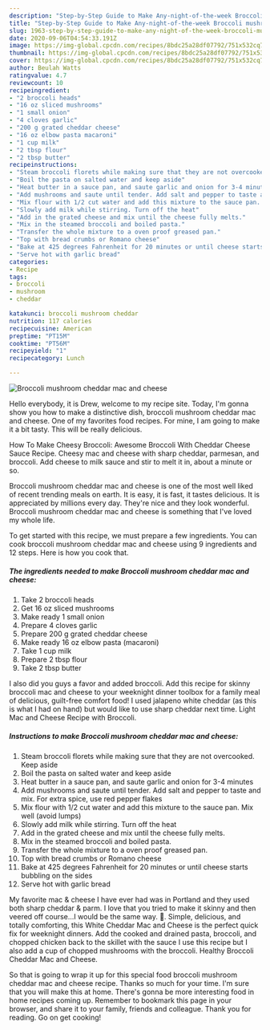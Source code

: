 ```yaml
---
description: "Step-by-Step Guide to Make Any-night-of-the-week Broccoli mushroom cheddar mac and cheese"
title: "Step-by-Step Guide to Make Any-night-of-the-week Broccoli mushroom cheddar mac and cheese"
slug: 1963-step-by-step-guide-to-make-any-night-of-the-week-broccoli-mushroom-cheddar-mac-and-cheese
date: 2020-09-06T04:54:33.191Z
image: https://img-global.cpcdn.com/recipes/8bdc25a28df07792/751x532cq70/broccoli-mushroom-cheddar-mac-and-cheese-recipe-main-photo.jpg
thumbnail: https://img-global.cpcdn.com/recipes/8bdc25a28df07792/751x532cq70/broccoli-mushroom-cheddar-mac-and-cheese-recipe-main-photo.jpg
cover: https://img-global.cpcdn.com/recipes/8bdc25a28df07792/751x532cq70/broccoli-mushroom-cheddar-mac-and-cheese-recipe-main-photo.jpg
author: Beulah Watts
ratingvalue: 4.7
reviewcount: 10
recipeingredient:
- "2 broccoli heads"
- "16 oz sliced mushrooms"
- "1 small onion"
- "4 cloves garlic"
- "200 g grated cheddar cheese"
- "16 oz elbow pasta macaroni"
- "1 cup milk"
- "2 tbsp flour"
- "2 tbsp butter"
recipeinstructions:
- "Steam broccoli florets while making sure that they are not overcooked. Keep aside"
- "Boil the pasta on salted water and keep aside"
- "Heat butter in a sauce pan, and saute garlic and onion for 3-4 minutes"
- "Add mushrooms and saute until tender. Add salt and pepper to taste and mix. For extra spice, use red pepper flakes"
- "Mix flour with 1/2 cut water and add this mixture to the sauce pan. Mix well (avoid lumps)"
- "Slowly add milk while stirring. Turn off the heat"
- "Add in the grated cheese and mix until the cheese fully melts."
- "Mix in the steamed broccoli and boiled pasta."
- "Transfer the whole mixture to a oven proof greased pan."
- "Top with bread crumbs or Romano cheese"
- "Bake at 425 degrees Fahrenheit for 20 minutes or until cheese starts bubbling on the sides"
- "Serve hot with garlic bread"
categories:
- Recipe
tags:
- broccoli
- mushroom
- cheddar

katakunci: broccoli mushroom cheddar 
nutrition: 117 calories
recipecuisine: American
preptime: "PT15M"
cooktime: "PT56M"
recipeyield: "1"
recipecategory: Lunch

---
```



![Broccoli mushroom cheddar mac and cheese](https://img-global.cpcdn.com/recipes/8bdc25a28df07792/751x532cq70/broccoli-mushroom-cheddar-mac-and-cheese-recipe-main-photo.jpg)

Hello everybody, it is Drew, welcome to my recipe site. Today, I'm gonna show you how to make a distinctive dish, broccoli mushroom cheddar mac and cheese. One of my favorites food recipes. For mine, I am going to make it a bit tasty. This will be really delicious.

How To Make Cheesy Broccoli: Awesome Broccoli With Cheddar Cheese Sauce Recipe. Cheesy mac and cheese with sharp cheddar, parmesan, and broccoli. Add cheese to milk sauce and stir to melt it in, about a minute or so.

Broccoli mushroom cheddar mac and cheese is one of the most well liked of recent trending meals on earth. It is easy, it is fast, it tastes delicious. It is appreciated by millions every day. They're nice and they look wonderful. Broccoli mushroom cheddar mac and cheese is something that I've loved my whole life.


To get started with this recipe, we must prepare a few ingredients. You can cook broccoli mushroom cheddar mac and cheese using 9 ingredients and 12 steps. Here is how you cook that.

<!--inarticleads1-->

##### The ingredients needed to make Broccoli mushroom cheddar mac and cheese:

1. Take 2 broccoli heads
1. Get 16 oz sliced mushrooms
1. Make ready 1 small onion
1. Prepare 4 cloves garlic
1. Prepare 200 g grated cheddar cheese
1. Make ready 16 oz elbow pasta (macaroni)
1. Take 1 cup milk
1. Prepare 2 tbsp flour
1. Take 2 tbsp butter


I also did you guys a favor and added broccoli. Add this recipe for skinny broccoli mac and cheese to your weeknight dinner toolbox for a family meal of delicious, guilt-free comfort food! I used jalapeno white cheddar (as this is what I had on hand) but would like to use sharp cheddar next time. Light Mac and Cheese Recipe with Broccoli. 

<!--inarticleads2-->

##### Instructions to make Broccoli mushroom cheddar mac and cheese:

1. Steam broccoli florets while making sure that they are not overcooked. Keep aside
1. Boil the pasta on salted water and keep aside
1. Heat butter in a sauce pan, and saute garlic and onion for 3-4 minutes
1. Add mushrooms and saute until tender. Add salt and pepper to taste and mix. For extra spice, use red pepper flakes
1. Mix flour with 1/2 cut water and add this mixture to the sauce pan. Mix well (avoid lumps)
1. Slowly add milk while stirring. Turn off the heat
1. Add in the grated cheese and mix until the cheese fully melts.
1. Mix in the steamed broccoli and boiled pasta.
1. Transfer the whole mixture to a oven proof greased pan.
1. Top with bread crumbs or Romano cheese
1. Bake at 425 degrees Fahrenheit for 20 minutes or until cheese starts bubbling on the sides
1. Serve hot with garlic bread


My favorite mac &amp; cheese I have ever had was in Portland and they used both sharp cheddar &amp; parm. I love that you tried to make it skinny and then veered off course…I would be the same way. 🙂. Simple, delicious, and totally comforting, this White Cheddar Mac and Cheese is the perfect quick fix for weeknight dinners. Add the cooked and drained pasta, broccoli, and chopped chicken back to the skillet with the sauce I use this recipe but I also add a cup of chopped mushrooms with the broccoli. Healthy Broccoli Cheddar Mac and Cheese. 

So that is going to wrap it up for this special food broccoli mushroom cheddar mac and cheese recipe. Thanks so much for your time. I'm sure that you will make this at home. There's gonna be more interesting food in home recipes coming up. Remember to bookmark this page in your browser, and share it to your family, friends and colleague. Thank you for reading. Go on get cooking!
